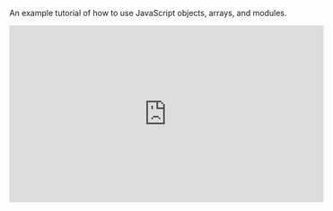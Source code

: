 An example tutorial of how to use JavaScript objects, arrays, and modules.

<iframe width="560" height="315" src="https://www.youtube.com/embed/rUnmw9fQEwg?rel=0&amp;start=2054" frameborder="0" allow="autoplay; encrypted-media" allowfullscreen></iframe>